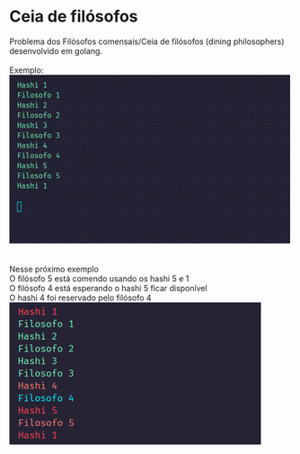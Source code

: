 # Ceia de filósofos
Problema dos Filósofos comensais/Ceia de filósofos (dining philosophers) desenvolvido em golang.  
\
Exemplo:  
![Example](example1.gif)  
\
\
Nesse próximo exemplo  
O filósofo 5 está comendo usando os hashi 5 e 1  
O filósofo 4 está esperando o hashi 5 ficar disponível  
O hashi 4 foi reservado pelo filósofo 4  
![Example](example2.png)  
